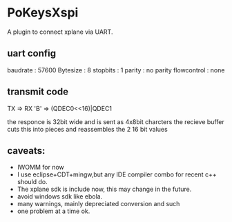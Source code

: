 
PoKeysXspi
==========

A plugin to connect xplane via UART.

uart config
-----------

baudrate	: 57600
Bytesize	: 8
stopbits	: 1
parity		: no parity
flowcontrol	: none

transmit code
--------------

TX 	=>	RX
'B'	=>	(QDEC0<<16)|QDEC1

the responce is 32bit wide and is sent as 4x8bit charcters
the recieve buffer cuts this into pieces and reassembles the 2 16 bit values

caveats:
--------

- IWOMM for now
- I use eclipse+CDT+mingw,but any IDE compiler combo for recent c++ should do.
- The xplane sdk is include now, this may change in the future.
- avoid windows sdk like ebola.
- many warnings, mainly depreciated conversion and such
- one problem at a time ok.
